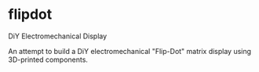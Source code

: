 # flipdot
DiY Electromechanical Display

An attempt to build a DiY electromechanical "Flip-Dot" matrix 
display using 3D-printed components.

